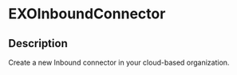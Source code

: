 # EXOInboundConnector

## Description

Create a new Inbound connector in your cloud-based organization.
